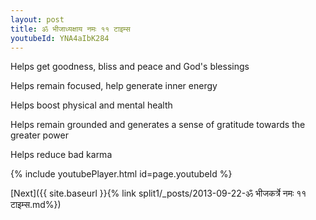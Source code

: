 ```yaml
---
layout: post
title: ॐ भीजाध्यक्षाय नमः ११ टाइम्स
youtubeId: YNA4aIbK284
---
```

 
 
Helps get goodness, bliss and peace and God's blessings
 
Helps remain focused, help generate inner energy 
 
Helps boost physical and mental health 
 
Helps remain grounded and generates a sense of gratitude towards the greater power 
 
Helps reduce bad karma
 
 
 
 


{% include youtubePlayer.html id=page.youtubeId %}
 
[Next]({{ site.baseurl }}{% link  split1/_posts/2013-09-22-ॐ भीजकर्त्रे नमः ११ टाइम्स.md%})
 
